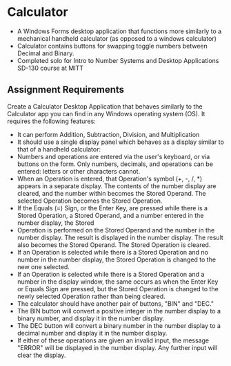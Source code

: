 # Calculator
* A Windows Forms desktop application that functions more similarly to a mechanical handheld calculator (as opposed to a windows calculator)
* Calculator contains buttons for swapping toggle numbers between Decimal and Binary.
* Completed solo for Intro to Number Systems and Desktop Applications SD-130 course at MITT

## Assignment Requirements
Create a Calculator Desktop Application that behaves similarly to the Calculator app you can find in any Windows operating system (OS). It requires the following features:

* It can perform Addition, Subtraction, Division, and Multiplication
* It should use a single display panel which behaves as a display similar to that of a handheld calculator:
* Numbers and operations are entered via the user's keyboard, or via buttons on the form. Only numbers, decimals, and operations can be entered: letters or other characters cannot.
* When an Operation is entered, that Operation's symbol (+, -, /, *) appears in a separate display. The contents of the number display are cleared, and the number within becomes the Stored Operand. The selected Operation becomes the Stored Operation.
* If the Equals (=) Sign, or the Enter Key, are pressed while there is a Stored Operation, a Stored Operand, and a number entered in the number display, the Stored
* Operation is performed on the Stored Operand and the number in the number display. The result is displayed in the number display. The result also becomes the Stored Operand. The Stored Operation is cleared.
* If an Operation is selected while there is a Stored Operation and no number in the number display, the Stored Operation is changed to the new one selected.
* If an Operation is selected while there is a Stored Operation and a number in the display window, the same occurs as when the Enter Key or Equals Sign are pressed, but the Stored Operation is changed to the newly selected Operation rather than being cleared.
* The calculator should have another pair of buttons, "BIN" and "DEC."
* The BIN button will convert a positive integer in the number display to a binary number, and display it in the number display.
* The DEC button will convert a binary number in the number display to a decimal number and display it in the number display.
* If either of these operations are given an invalid input, the message "ERROR" will be displayed in the number display. Any further input will clear the display.
